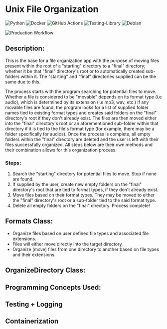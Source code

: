 # Unix File Organization


![Python](https://img.shields.io/badge/python-3670A0?style=for-the-badge&logo=python&logoColor=ffdd54)
![Docker](https://img.shields.io/badge/docker-%230db7ed.svg?style=for-the-badge&logo=docker&logoColor=white)
![GitHub Actions](https://img.shields.io/badge/github%20actions-%232671E5.svg?style=for-the-badge&logo=githubactions&logoColor=white)
![Testing-Library](https://img.shields.io/badge/-TestingLibrary-%23E33332?style=for-the-badge&logo=testing-library&logoColor=white)
![Debian](https://img.shields.io/badge/Debian-D70A53?style=for-the-badge&logo=debian&logoColor=white)


![Production Workflow](https://github.com/rod608/fileorg_oop_docker/actions/workflows/prod.yml/badge.svg)

## Description:
This is the base for a file organization app with the purpose of moving files present within the root of a "starting" directory to a "final" directory; 
whether it be that "final" directory's root or to automatically created sub-folders within it. The "starting" and "final" directories supplied can be
 the same due to this.

The process starts with the program searching for potential files to move. Whether a file is considered to be "movable" depends on its format type 
(i.e audio), which is determined by its extension (i.e mp3, wav, etc.) If any movable files are found, the program looks for a list of supplied folder 
names tied to existing format types and creates said folders on the "final" directory's root if they don't already exist. The files are then moved 
either into the "final" directory's root or an aforementioned sub-folder within that directory if it is tied to the file's format type (for example, 
there may be a folder specifically for audios). Once the process is complete, all empty folders within the "final" directory are deleted and the 
user is left with their files successfully organized. All steps below are their own methods and their combination allows for this organization process.

### Steps:
1) Search the "starting" directory for potential files to move. Stop if none are found.
2) If supplied by the user, create new empty folders on the "final" directory's root that are tied to format types, if they don't already exist.
3) Move files based on their format types. They may be moved to either the "final" directory's root or a sub-folder tied to the said format type.
4) Delete all empty folders on the "final" directory. Process complete!

## Formats Class:
- Organize files based on user defined file types and associated file extensions.
- Files will either move directly into the target directory 
- Organize (move) files from one directory to another based on file types and their extensions.

## OrganizeDirectory Class:

## Programming Concepts Used:

## Testing + Logging

## Containerization
